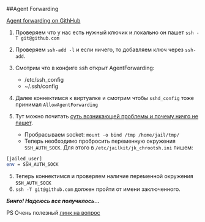##Agent Forwarding

[Agent forwarding on GithHub](https://help.github.com/articles/using-ssh-agent-forwarding)

1. Проверяем что у нас есть нужный ключик и локально он пашет `ssh -T git@github.com`
2. Проверяем `ssh-add -l` и если ничего, то добавляем ключ через `ssh-add`.
3. Смотрим что в конфиге ssh открыт AgentForwarding:
    * /etc/ssh_config
    * ~/.ssh/config
4. Далее коннектимся к виртуалке и смотрим чтобы `sshd_config` тоже принимал `AllowAgentForwarding`

5. Тут можно почитать [суть возникающей проблемы и почему ничго не пашет](http://lists.gnu.org/archive/html/jailkit-users/2007-08/msg00018.html).
    * Пробрасываем socket: `mount -o bind /tmp /home/jail/tmp/`
    * Теперь необходимо пробросить переменную окружения `SSH_AUTH_SOCK`. Для этого в `/etc/jailkit/jk_chrootsh.ini` пишем:
```sh
[jailed_user]
env = SSH_AUTH_SOCK
```
5. Теперь коннектимся и проверяем наличие переменной окружения `SSH_AUTH_SOCK`
6. `ssh -T git@github.com` должен пройти от имени заключенного.

 ***Бинго! Надеюсь все получилось...***

 PS Очень полезный [линк на вопрос](http://toster.ru/q/69798)
